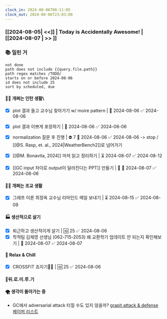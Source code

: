 ```yaml
---
clock_in: 2024-08-06T08:11:05
clock_out: 2024-08-06T23:03:00
---
```

### [[2024-08-05| <<]] | **Today is Accidentally Awesome!** | [[2024-08-07 | >> ]]

### 📚 밀린 거
```tasks
not done 
path does not include {{query.file.path}}
path regex matches /TODO/
starts on or before 2024-08-06
id does not include 25
sort by scheduled, due
```

#### 🤦‍♂️ 개쩌는 인턴 생활\
- [x] plot 결과 들고 교수님 찾아가기 w/ moire pattern | 📅 2024-08-06 ✅ 2024-08-06
- [x] plot 결과 이쁘게 포장하기 | 📅 2024-08-06 ✅ 2024-08-06
- [x] normalization 질문 후 진행  | ⛔ 7 📅 2024-08-06 ✅ 2024-08-06
      -> stop / [[@S. Rasp, et. al., 2024|WeatherBench2]]로 넘어가기
- [x] [[@M. Bonavita, 2024]] 마저 읽고 정리하기 | ⏳ 2024-08-07 ✅ 2024-08-12
- [x] [[GC input 차이로 output이 달라진다는 PPT]] 만들기 | 🔺 📅 2024-08-07 ✅ 2024-08-06


#### 👨‍🏫 개쩌는 조교 생활
- [x] 그래프 이론 최정옥 교수님 리마인드 메일 보내기 | ⏳ 2024-08-15 ✅ 2024-08-09

#### 🏭 생산적으로 살기
- [x] 퇴근하고 생산적이게 살기 | 🆔 25 ✅ 2024-08-06
- [x] 학적팀 김채영 선생님 (062-715-2053) 왜 교환학기 업데이트 안 되는지 확인해보기 | 📅 2024-08-07 ✅ 2024-08-07

#### 🍻 Relax & Chill 
- [x] CROSSFIT 죠지기🏋️‍♀️ | 🆔 25 ✅ 2024-08-06


#### 💨뒤.로.미.루.기


#### 🌪 생각이 돌아가는 중
- GC에서 adversarial attack 터질 수도 있지 않을까? 
  [graph attack & defense 페이퍼 리스트](https://github.com/ChandlerBang/awesome-graph-attack-papers)
